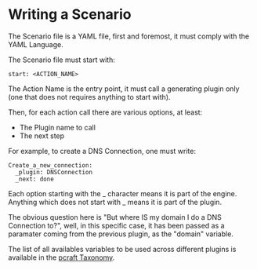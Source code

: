 Writing a Scenario
==================

The Scenario file is a YAML file, first and foremost, it must comply with the YAML Language.

The Scenario file must start with:

```
start: <ACTION_NAME>
```

The Action Name is the entry point, it must call a generating plugin only (one that does not requires anything to start with).

Then, for each action call there are various options, at least:
- The Plugin name to call
- The next step

For example, to create a DNS Connection, one must write:
```
Create_a_new_connection:
  _plugin: DNSConnection
  _next: done
```

Each option starting with the _ character means it is part of the engine. Anything which does not start with _ means it is part
of the plugin.

The obvious question here is "But where IS my domain I do a DNS Connection to?", well, in this specific case, it has been
passed as a paramater coming from the previous plugin, as the "domain" variable.

The list of all availables variables to be used across different plugins is available in the [pcraft Taxonomy][taxonomy].

[taxonomy]: taxonomy.md

